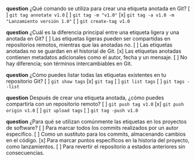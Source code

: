 **question** ¿Qué comando se utiliza para crear una etiqueta anotada en Git?
[ ] `git tag annotate v1.0`
[ ] `git tag -m "v1.0"`
[x] `git tag -a v1.0 -m "Lanzamiento versión 1.0"`
[ ] `git create-tag v1.0`

**question** ¿Cuál es la diferencia principal entre una etiqueta ligera y una anotada en Git?
[ ] Las etiquetas ligeras pueden ser compartidas en repositorios remotos, mientras que las anotadas no.
[ ] Las etiquetas anotadas no se guardan en el historial de Git.
[x] Las etiquetas anotadas contienen metadatos adicionales como el autor, fecha y un mensaje.
[ ] No hay diferencia; son términos intercambiables en Git.

**question** ¿Cómo puedes listar todas las etiquetas existentes en tu repositorio Git?
[ ] `git show tags`
[x] `git tag`
[ ] `git list tags`
[ ] `git tags --list`

**question** Después de crear una etiqueta anotada, ¿cómo puedes compartirla con un repositorio remoto?
[ ] `git push tag v1.0`
[x] `git push origin v1.0`
[ ] `git upload tags`
[ ] `git tag -push v1.0`

**question** ¿Para qué se utilizan comúnmente las etiquetas en los proyectos de software?
[ ] Para marcar todos los commits realizados por un autor específico.
[ ] Como un sustituto para los commits, almacenando cambios en el código.
[x] Para marcar puntos específicos en la historia del proyecto, como lanzamientos.
[ ] Para revertir el repositorio a estados anteriores sin consecuencias.
